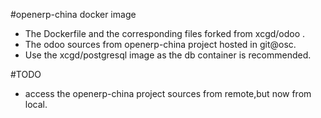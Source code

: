 #openerp-china docker image
 - The Dockerfile and the corresponding files forked from xcgd/odoo .
 - The odoo sources from openerp-china project hosted in git@osc.
 - Use the xcgd/postgresql image as the db container is recommended.

#TODO
 - access the openerp-china project sources from remote,but now from local.
